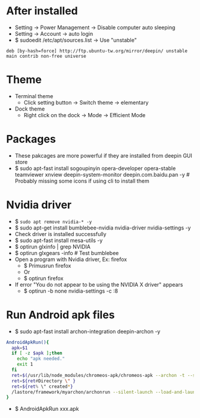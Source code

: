 After installed
=====
* Setting -> Power Management -> Disable computer auto sleeping
* Setting -> Account -> auto login
* $ sudoedit /etc/apt/sources.list -> Use "unstable"
```debsources
deb [by-hash=force] http://ftp.ubuntu-tw.org/mirror/deepin/ unstable main contrib non-free universe
```

Theme
=====
* Terminal theme
    * Click setting button -> Switch theme -> elementary
* Dock theme
    * Right click on the dock -> Mode -> Efficient Mode

Packages
=====
* These pakcages are more powerful if they are installed from deepin GUI store
* $ sudo apt-fast install sogoupinyin opera-developer opera-stable teamviewer xnview deepin-system-monitor deepin.com.baidu.pan -y # Probably missing some icons if using cli to install them

Nvidia driver
=====
* $ `sudo apt remove nvidia-* -y`
* $ sudo apt-get install bumblebee-nvidia nvidia-driver nvidia-settings -y
* Check driver is installed successfully
* $ sudo apt-fast install mesa-utils -y
* $ optirun glxinfo | grep NVIDIA
* $ optirun glxgears -info # Test bumblebee
* Open a program with Nvidia driver, Ex: firefox
    * $ Primusrun firefox
    * Or
    * $ optirun firefox
* If error "You do not appear to be using the NVIDIA X driver" appears
    * $ optirun -b none nvidia-settings -c :8

Run Android apk files
=====
* $ sudo apt-fast install archon-integration deepin-archon -y
```sh
AndroidApkRun(){
  apk=$1
  if [ -z $apk ];then
    echo "apk needed."
    exit 1
  fi
  ret=$(/usr/lib/node_modules/chromeos-apk/chromeos-apk --archon -t --scale --name "Android App" "$apk")
  ret=${ret#Directory \" }
  ret=${ret% \" created*}
  /lastore/framework/myarchon/archonrun --silent-launch --load-and-launch-app=$ret
}
```
* $ AndroidApkRun xxx.apk
